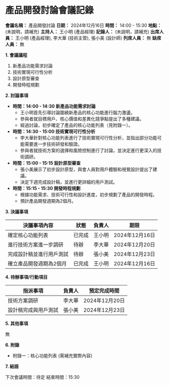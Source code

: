 # 產品開發討論會議記錄

**會議名稱：** 產品開發討論
**日期：** 2024年12月16日
**時間：** 14:00 - 15:30
**地點：** (未說明，請補充)
**主持人：** 王小明 (產品經理)
**記錄人：** (未說明，請補充)
**出席人員：** 王小明 (產品經理), 李大華 (技術主管), 張小美 (設計師)
**列席人員：** 無
**缺席人員：** 無

**1. 會議議程**

1. 新產品功能需求討論
2. 技術實現可行性分析
3. 設計原型審查
4. 開發時程規劃

**2. 討論事項**

* **時間：14:00 - 14:30  新產品功能需求討論**
    * 王小明首先引導討論圍繞新產品的核心功能進行腦力激盪。
    * 參與者就目標用戶、核心價值和差異化競爭點提出了多種建議。
    * 經過討論，初步確定了產品的核心功能列表（見附錄一）。
* **時間：14:30 - 15:00 技術實現可行性分析**
    * 李大華針對核心功能列表進行了技術實現可行性分析，並指出部分功能可能需要進一步技術研發和驗證。
    * 參與者就技術方案的選擇和風險控制進行了討論，並決定進行更深入的技術調研。
* **時間：15:00 - 15:15 設計原型審查**
    * 張小美展示了初步設計原型，與會人員對用戶體驗和視覺設計提出了建議。
    *  決定下週完成設計稿，並進行更詳細的用戶測試。
* **時間：15:15 - 15:30 開發時程規劃**
    * 根據功能需求、技術可行性和設計進度，初步規劃了產品的開發時程。
    * 預計產品開發週期為2個月。

**3. 決議事項**

| 決議事項內容 | 狀態 | 負責人 | 期限 |
|---|---|---|---|
| 確定核心功能列表 | 已完成 | 王小明 | 2024年12月16日 |
| 進行技術方案進一步調研 | 待辦 | 李大華 | 2024年12月20日 |
| 完成設計稿並進行用戶測試 | 待辦 | 張小美 | 2024年12月23日 |
| 確立產品開發週期為2個月 | 已完成 | 王小明 | 2024年12月16日 |

**4. 待辦事項/行動項目**

| 指派事項 | 負責人 | 預定完成時間 |
|---|---|---|
| 技術方案調研 | 李大華 | 2024年12月20日 |
| 設計稿完成與用戶測試 | 張小美 | 2024年12月23日 |

**5. 其他事項**

無

**6. 附錄**

* 附錄一：核心功能列表 (需補充實際內容)

**7. 結語**

下次會議時間：待定
結束時間：15:30